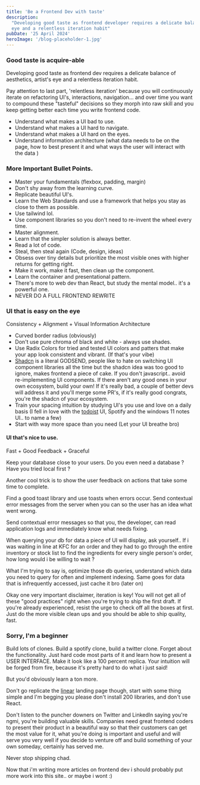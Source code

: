 ```yaml
---
title: 'Be a Frontend Dev with taste'
description:
  "Developing good taste as frontend developer requires a delicate balance of aesthetics, artist's
  eye and a relentless iteration habit"
pubDate: '25 April 2024'
heroImage: '/blog-placeholder-1.jpg'
---
```


### Good taste is acquire-able

Developing good taste as frontend dev requires a delicate balance of aesthetics, artist's eye and a
relentless iteration habit.

Pay attention to last part, 'relentless iteration' because you will continuously iterate on
refactoring UI's, interactions, navigation... and over time you want to compound these "tasteful"
decisions so they morph into raw skill and you keep getting better each time you write frontend
code.

- Understand what makes a UI bad to use.
- Understand what makes a UI hard to navigate.
- Understand what makes a UI hard on the eyes.
- Understand information architecture (what data needs to be on the page, how to best present it and
  what ways the user will interact with the data )

### More Important Bullet Points.

- Master your fundamentals (flexbox, padding, margin)
- Don't shy away from the learning curve.
- Replicate beautiful UI's.
- Learn the Web Standards and use a framework that helps you stay as close to them as possible.
- Use tailwind lol.
- Use component libraries so you don't need to re-invent the wheel every time.
- Master alignment.
- Learn that the simpler solution is always better.
- Read a lot of code.
- Steal, then steal again (Code, design, ideas)
- Obsess over tiny details but prioritize the most visible ones with higher returns for getting
  right.
- Make it work, make it fast, then clean up the component.
- Learn the container and presentational pattern.
- There's more to web dev than React, but study the mental model.. it's a powerful one.
- NEVER DO A FULL FRONTEND REWRITE

### UI that is easy on the eye

Consistency + Alignment + Visual Information Architecture

- Curved border radius (obviously)
- Don't use pure chroma of black and white - always use shades.
- Use Radix Colors for tried and tested UI colors and patters that make your app look consistent and
  vibrant. (If that's your vibe)
- [Shadcn]("https://shadcn.com") is a literal GODSEND, people like to hate on switching UI component
  libraries all the time but the shadcn idea was too good to ignore, makes frontend a piece of cake.
  If you don't javascript.. avoid re-implementing UI components. If there aren't any good ones in
  your own ecosystem, build your own! If it's really bad, a couple of better devs will address it
  and you'll merge some PR's, if it's really good congrats, you're the shadcn of your ecosystem.
- Train your spacing intuition by studying UI's you use and love on a daily basis (I fell in love
  with the [todoist](https://todoist.com) UI, Spotify and the windows 11 notes UI.. to name a few)
- Start with way more space than you need (Let your UI breathe bro)

#### UI that's nice to use.

Fast + Good Feedback + Graceful

Keep your database close to your users. Do you even need a database ? Have you tried local first ?

Another cool trick is to show the user feedback on actions that take some time to complete.

Find a good toast library and use toasts when errors occur. Send contextual error messages from the
server when you can so the user has an idea what went wrong.

Send contextual error messages so that you, the developer, can read application logs and immediately
know what needs fixing.

When querying your db for data a piece of UI will display, ask yourself.. If i was waiting in line
at KFC for an order and they had to go through the entire inventory or stock list to find the
ingredients for every single person's order, how long would i be willing to wait ?

What I'm trying to say is, optimize those db queries, understand which data you need to query for
often and implement indexing. Same goes for data that is infrequently accessed, just cache it bro
(later on)

Okay one very important disclaimer, iteration is key! You will not get all of these "good practices"
right when you're trying to ship the first draft. If you're already experienced, resist the urge to
check off all the boxes at first. Just do the more visible clean ups and you should be able to ship
quality, fast.

### Sorry, I'm a beginner

Build lots of clones. Build a spotify clone, build a twitter clone. Forget about the functionality.
Just hard code most parts of it and learn how to present a USER INTERFACE. Make it look like a 100
percent replica. Your intuition will be forged from fire, because it's pretty hard to do what i just
said!

But you'd obviously learn a ton more.

Don't go replicate the [linear]("https://linear.app") landing page though, start with some thing
simple and I'm begging you please don't install 200 libraries, and don't use React.

Don't listen to the puncher downers on Twitter and LinkedIn saying you're ngmi, you're building
valuable skills. Companies need great frontend coders to present their product in a beautiful way so
that their customers can get the most value for it, what you're doing is important and useful and
will serve you very well if you decide to venture off and build something of your own someday,
certainly has served me.

Never stop shipping chad.

Now that i'm writing more articles on frontend dev i should probably put more work into this site..
or maybe i wont :)
